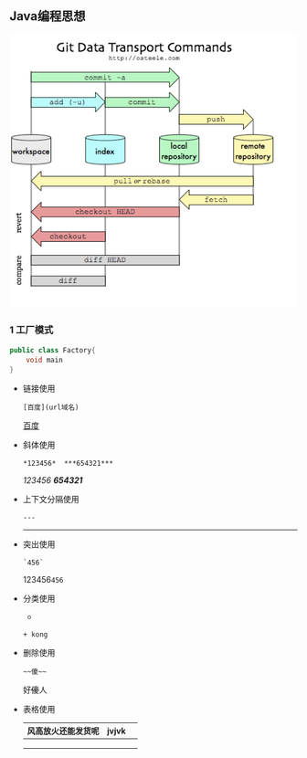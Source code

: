 ## Java编程思想

 ![](.\2012020615581335.png)

### 1 工厂模式

``` java
public class Factory{
    void main
}
```

+ 链接使用

  ``` shell
  [百度](url域名)
  ```

  [百度](http//baidu.com)

+ 斜体使用

  ``` shell
  *123456*  ***654321***
  ```

  *123456*        ***654321***

+ 上下文分隔使用

  ``` shell
  ---
  ```

  ---

  

+ 突出使用

  ``` shell
  `456`
  ```

  123456`456`

+ 分类使用

  + 

  ``` shell
  + kong
  ```

+ 删除使用

  ``` 
  ~~傻~~
  ```

  好~~傻~~人

+ 表格使用

  |  风高放火还能发货呢    |    jvjvk  |      |
  | ---- | ---- | ---- |
  |      |      |      |
  |      |      |      |
  |      |      |      |

  
